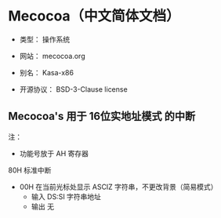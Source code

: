 # Mecocoa（中文简体文档）

- 类型： 操作系统

- 网站： mecocoa.org

- 别名： Kasa-x86

- 开源协议： BSD-3-Clause license

## Mecocoa's 用于 16位实地址模式 的中断

注：
- 功能号放于 AH 寄存器

80H 标准中断
- 00H 在当前光标处显示 ASCIZ 字符串，不更改背景（简易模式）
	- 输入 DS:SI 字符串地址
	- 输出 无



